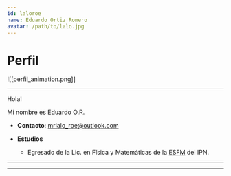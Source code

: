 ```yaml
---
id: laloroe
name: Eduardo Ortiz Romero
avatar: /path/to/lalo.jpg
---
```

# Perfil

![[perfil_animation.png]]

  

---

Hola!

Mi nombre es Eduardo O.R.  

* **Contacto**: mrlalo_roe@outlook.com

* **Estudios**
	* Egresado de la Lic. en Física y Matemáticas de la [ESFM](https://www.esfm.ipn.mx) del IPN.
  
---
---
